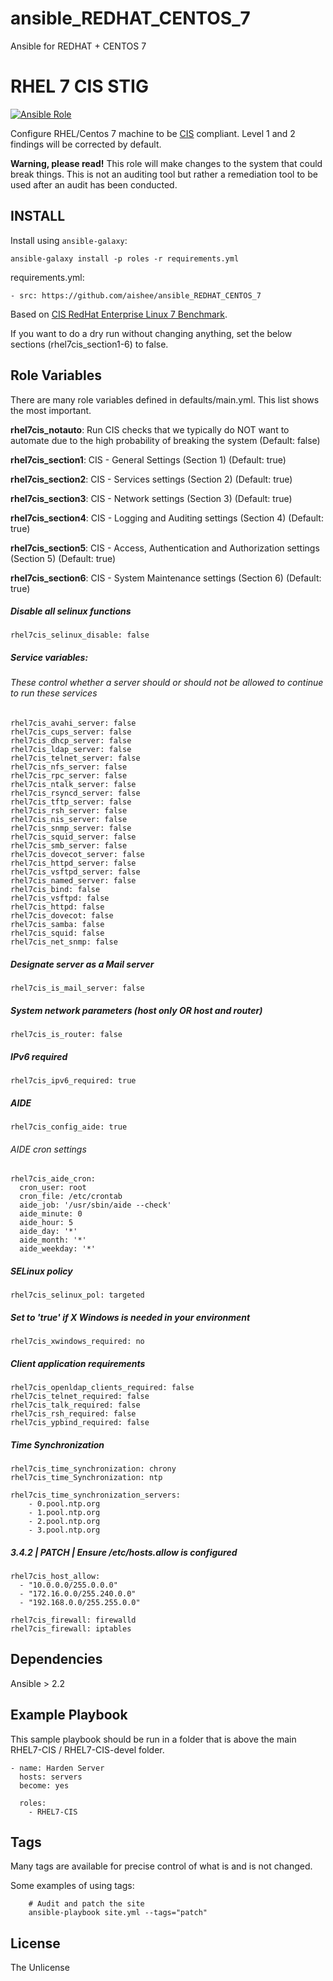 # ansible_REDHAT_CENTOS_7
Ansible for REDHAT + CENTOS 7

# RHEL 7 CIS STIG

[![Ansible Role](https://www.li9.com/wp-content/uploads/2018/02/ansible-logo-trans.png)](https://galaxy.ansible.com/aishee/ansible_redhat_centos_7)

Configure RHEL/Centos 7 machine to be [CIS](https://www.cisecurity.org/cis-benchmarks/) compliant. Level 1 and 2 findings will be corrected by default.

**Warning, please read!** This role will make changes to the system that could break things. This is not an auditing tool but rather a remediation tool to be used after an audit has been conducted.

## INSTALL

Install using `ansible-galaxy`:

`ansible-galaxy install -p roles -r requirements.yml`

requirements.yml:

    - src: https://github.com/aishee/ansible_REDHAT_CENTOS_7

Based on [CIS RedHat Enterprise Linux 7 Benchmark](https://mega.nz/#!VspS0ICQ!pGss7HVM2L_mm8QJAAwZUlnDmO6rwGpxi1-eQDLKNoo).

If you want to do a dry run without changing anything, set the below sections (rhel7cis_section1-6) to false.

## Role Variables

There are many role variables defined in defaults/main.yml. This list shows the most important.

**rhel7cis_notauto**: Run CIS checks that we typically do NOT want to automate due to the high probability of breaking the system (Default: false)

**rhel7cis_section1**: CIS - General Settings (Section 1) (Default: true)

**rhel7cis_section2**: CIS - Services settings (Section 2) (Default: true)

**rhel7cis_section3**: CIS - Network settings (Section 3) (Default: true)

**rhel7cis_section4**: CIS - Logging and Auditing settings (Section 4) (Default: true)

**rhel7cis_section5**: CIS - Access, Authentication and Authorization settings (Section 5) (Default: true)

**rhel7cis_section6**: CIS - System Maintenance settings (Section 6) (Default: true)  

##### Disable all selinux functions

`rhel7cis_selinux_disable: false`

##### Service variables:

###### These control whether a server should or should not be allowed to continue to run these services

    rhel7cis_avahi_server: false  
    rhel7cis_cups_server: false  
    rhel7cis_dhcp_server: false  
    rhel7cis_ldap_server: false  
    rhel7cis_telnet_server: false  
    rhel7cis_nfs_server: false  
    rhel7cis_rpc_server: false  
    rhel7cis_ntalk_server: false  
    rhel7cis_rsyncd_server: false  
    rhel7cis_tftp_server: false  
    rhel7cis_rsh_server: false  
    rhel7cis_nis_server: false  
    rhel7cis_snmp_server: false  
    rhel7cis_squid_server: false  
    rhel7cis_smb_server: false  
    rhel7cis_dovecot_server: false  
    rhel7cis_httpd_server: false  
    rhel7cis_vsftpd_server: false  
    rhel7cis_named_server: false  
    rhel7cis_bind: false  
    rhel7cis_vsftpd: false  
    rhel7cis_httpd: false  
    rhel7cis_dovecot: false  
    rhel7cis_samba: false  
    rhel7cis_squid: false  
    rhel7cis_net_snmp: false  

##### Designate server as a Mail server

`rhel7cis_is_mail_server: false`

##### System network parameters (host only OR host and router)

`rhel7cis_is_router: false`  

##### IPv6 required

`rhel7cis_ipv6_required: true`  

##### AIDE

`rhel7cis_config_aide: true`

###### AIDE cron settings

    rhel7cis_aide_cron:
      cron_user: root
      cron_file: /etc/crontab
      aide_job: '/usr/sbin/aide --check'
      aide_minute: 0
      aide_hour: 5
      aide_day: '*'
      aide_month: '*'
      aide_weekday: '*'  

##### SELinux policy

`rhel7cis_selinux_pol: targeted`

##### Set to 'true' if X Windows is needed in your environment

`rhel7cis_xwindows_required: no`

##### Client application requirements

    rhel7cis_openldap_clients_required: false
    rhel7cis_telnet_required: false
    rhel7cis_talk_required: false  
    rhel7cis_rsh_required: false
    rhel7cis_ypbind_required: false

##### Time Synchronization

    rhel7cis_time_synchronization: chrony
    rhel7cis_time_Synchronization: ntp

    rhel7cis_time_synchronization_servers:
        - 0.pool.ntp.org
        - 1.pool.ntp.org
        - 2.pool.ntp.org
        - 3.pool.ntp.org  

##### 3.4.2 | PATCH | Ensure /etc/hosts.allow is configured

    rhel7cis_host_allow:
      - "10.0.0.0/255.0.0.0"  
      - "172.16.0.0/255.240.0.0"  
      - "192.168.0.0/255.255.0.0"    

    rhel7cis_firewall: firewalld
    rhel7cis_firewall: iptables

## Dependencies

Ansible > 2.2

## Example Playbook

This sample playbook should be run in a folder that is above the main RHEL7-CIS / RHEL7-CIS-devel folder.

    - name: Harden Server
      hosts: servers
      become: yes

      roles:
        - RHEL7-CIS

## Tags

Many tags are available for precise control of what is and is not changed.

Some examples of using tags:

        # Audit and patch the site
        ansible-playbook site.yml --tags="patch"

## License

The Unlicense

